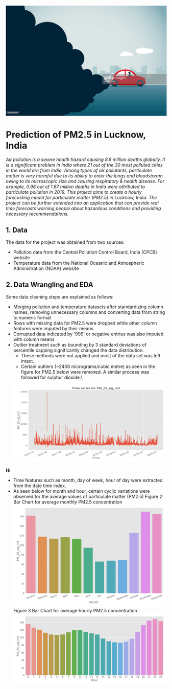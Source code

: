 ![cover_photo](https://github.com/phatakshaunak/Springboard-Data-Science/blob/master/Capstone%20Project%20%232/Readme%20Files/air_pollution_getty_images.jpg)
# **Prediction of PM2.5 in Lucknow, India**
*Air pollution is a severe health hazard causing 8.8 million deaths globally. It is a significant problem in India where 21 out of the 30 most polluted cities in the world are from India. Among types of air pollutants, particulate matter is very harmful due to its ability to enter the lungs and bloodstream owing to its microscopic size and causing respiratory & health disease. For example, 0.98 out of 1.67 million deaths in India were attributed to particulate pollution in 2019.
This project aims to create a hourly forecasting model for particulate matter (PM2.5) in Lucknow, India. The project can be further extended into an application that can provide real time forecasts warning people about hazardous conditions and providing necessary recommendations.*
  
## 1. Data
The data for the project was obtained from two sources:
  * Pollution data from the Central Pollution Control Board, India (CPCB) website
  * Temperature data from the National Oceanic and Atmospheric Administration (NOAA) website
    
## 2. Data Wrangling and EDA
Some data cleaning steps are explained as follows:
  * Merging pollution and temperature datasets after standardizing column names, removing unnecessary columns and converting data from string to numeric format
  * Rows with missing data for PM2.5 were dropped while other column features were imputed by their means
  * Corrupted data indicated by '999' or negative entries was also imputed with column means
  * Outlier treatment such as bounding by 3 standard deviations of percentile capping significantly changed the data distribution.  
      * These methods were not applied and most of the data set was left intact. 
      * Certain outliers (~2400 micrograms/cubic metre) as seen in the figure for PM2.5 below were removed. A similar process was followed for sulphur dioxide.\
      <p align="center">
      <img src = "https://github.com/phatakshaunak/Springboard-Data-Science/blob/master/Capstone%20Project%20%232/Readme%20Files/PM_25.png">
  <strong>Hi</strong>
      </p>
  * Time features such as month, day of week, hour of day were extracted from the date time index.
  * As seen below for month and hour, certain cyclic variations were observed for the average values of particulate matter (PM2.5)
    Figure 2 Bar Chart for average monthly PM2.5 concentration
    ![](https://github.com/phatakshaunak/Springboard-Data-Science/blob/master/Capstone%20Project%20%232/Readme%20Files/month_pm.png)
    Figure 3 Bar Chart for average hourly PM2.5 concentration
    ![](https://github.com/phatakshaunak/Springboard-Data-Science/blob/master/Capstone%20Project%20%232/Readme%20Files/hourly_pm.jpg)
